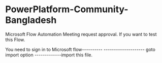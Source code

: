 # PowerPlatform-Community-Bangladesh
Microsoft Flow Automation Meeting request approval. 
If you want to test this Flow. 

You need to sign in to Microsoft flow----------
                       -------------------- goto import option 
                                                 -------------import this file.
